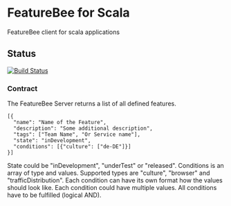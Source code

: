 # FeatureBee for Scala
FeatureBee client for scala applications

## Status
[![Build Status](https://travis-ci.org/AutoScout24/featurebee-scala.svg)](https://travis-ci.org/AutoScout24/featurebee-scala)

### Contract
The FeatureBee Server returns a list of all defined features.

    [{
      "name": "Name of the Feature",
      "description": "Some additional description",
      "tags": ["Team Name", "Or Service name"],
      "state": "inDevelopment",
      "conditions": [{"culture": ["de-DE"]}]
    }]

State could be "inDevelopment", "underTest" or "released". 
Conditions is an array of type and values. Supported types are "culture", "browser" and "trafficDistribution". Each condition can have its own format how the values should look like. Each condition could have multiple values. All conditions have to be fulfilled (logical AND).
